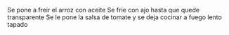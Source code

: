 Se pone a freir el arroz con aceite
Se frie con ajo hasta que quede transparente
Se le pone la salsa de tomate y se deja cocinar a fuego lento tapado
